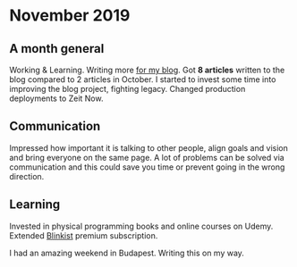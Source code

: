 # November 2019

## A month general

Working & Learning. Writing more [for my blog](https://oleks.pro). Got **8 articles** written to the blog compared to 2 articles in October. I started to invest some time into improving the blog project, fighting legacy. Changed production deployments to Zeit Now.

## Communication

Impressed how important it is talking to other people, align goals and vision and bring everyone on the same page. A lot of problems can be solved via communication and this could save you time or prevent going in the wrong direction.

## Learning

Invested in physical programming books and online courses on Udemy. Extended [Blinkist](https://www.blinkist.com/) premium subscription.

I had an amazing weekend in Budapest. Writing this on my way.
